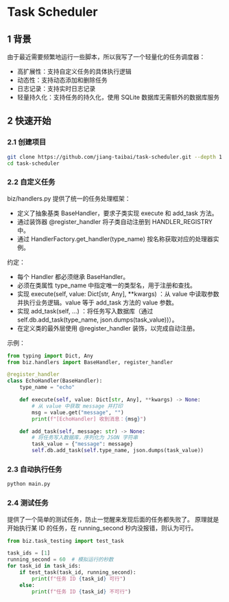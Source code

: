 # Task Scheduler

## 1 背景

由于最近需要频繁地运行一些脚本，所以我写了一个轻量化的任务调度器：

- 高扩展性：支持自定义任务的具体执行逻辑
- 动态性：支持动态添加和删除任务
- 日志记录：支持实时日志记录
- 轻量持久化：支持任务的持久化，使用 SQLite 数据库无需额外的数据库服务

## 2 快速开始

### 2.1 创建项目

```bash
git clone https://github.com/jiang-taibai/task-scheduler.git --depth 1
cd task-scheduler
```

### 2.2 自定义任务

biz/handlers.py 提供了统一的任务处理框架：

* 定义了抽象基类 BaseHandler，要求子类实现 execute 和 add_task 方法。
* 通过装饰器 @register_handler 将子类自动注册到 HANDLER_REGISTRY 中。
* 通过 HandlerFactory.get_handler(type_name) 按名称获取对应的处理器实例。

约定：

* 每个 Handler 都必须继承 BaseHandler。
* 必须在类属性 type_name 中指定唯一的类型名，用于注册和查找。
* 实现 execute(self, value: Dict[str, Any], **kwargs) ：从 value 中读取参数并执行业务逻辑。value 等于 add_task 方法的 value 参数。
* 实现 add_task(self, ...) ：将任务写入数据库（通过 self.db.add_task(type_name, json.dumps(task_value))）。
* 在定义类的最外层使用 @register_handler 装饰，以完成自动注册。

示例：

```python
from typing import Dict, Any
from biz.handlers import BaseHandler, register_handler

@register_handler
class EchoHandler(BaseHandler):
    type_name = "echo"

    def execute(self, value: Dict[str, Any], **kwargs) -> None:
        # 从 value 中获取 message 并打印
        msg = value.get("message", "")
        print(f"[EchoHandler] 收到消息：{msg}")

    def add_task(self, message: str) -> None:
        # 将任务写入数据库，序列化为 JSON 字符串
        task_value = {"message": message}
        self.db.add_task(self.type_name, json.dumps(task_value))
```

### 2.3 自动执行任务

```bash
python main.py
```

### 2.4 测试任务

提供了一个简单的测试任务，防止一觉醒来发现后面的任务都失败了。
原理就是开始执行某 ID 的任务，在 running_second 秒内没报错，则认为可行。

```python
from biz.task_testing import test_task

task_ids = [1]
running_second = 60  # 模拟运行的秒数
for task_id in task_ids:
    if test_task(task_id, running_second):
        print(f"任务 ID {task_id} 可行")
    else:
        print(f"任务 ID {task_id} 不可行")
```